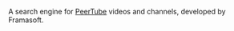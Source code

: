 A search engine for [PeerTube](https://joinpeertube.org/) videos and channels, developed by Framasoft.
